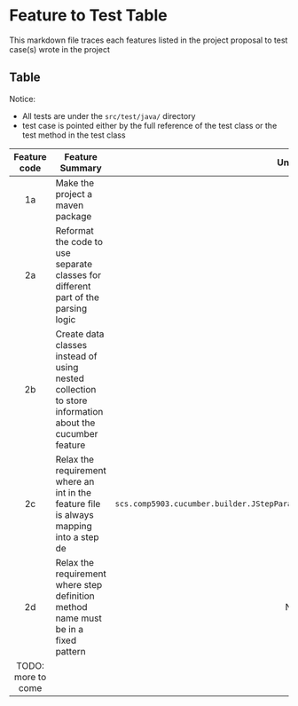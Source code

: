 # Feature to Test Table

This markdown file traces each features listed in the project proposal to test case(s) wrote in the project

## Table

Notice:

- All tests are under the `src/test/java/` directory
- test case is pointed either by the full reference of the test class or the test method in the test class

|    Feature code    | Feature Summary                                                                                        |                                     Unit Test                                      |                          Integration Test                          | N/A Reason                                       |
|:------------------:|--------------------------------------------------------------------------------------------------------|:----------------------------------------------------------------------------------:|:------------------------------------------------------------------:|--------------------------------------------------|
|         1a         | Make the project a maven package                                                                       |                                        N/A                                         |                                N/A                                 | Untestable                                       |
|         2a         | Reformat the code to use separate classes for different part of the parsing logic                      |                                        N/A                                         |                                N/A                                 | This is done by designing the new structure      |
|         2b         | Create data classes instead of using nested collection to store information about the cucumber feature |                                        N/A                                         |                                N/A                                 | This is also done by designing the new structure |
|         2c         | Relax the requirement where an int in the feature file is always mapping into a step de                | `scs.comp5903.cucumber.builder.JStepParameterExtractorTest#canIgnoreIfNotDeclared` |                                None                                |                                                  |
|         2d         | Relax the requirement where step definition method name must be in a fixed pattern                     |                                        None                                        | `scs.comp5903.cucumber.sample.RummikubEasyCucumberIntegrationTest` |                                                  |
| TODO: more to come |                                                                                                        |                                                                                    |                                                                    |                                                  |

